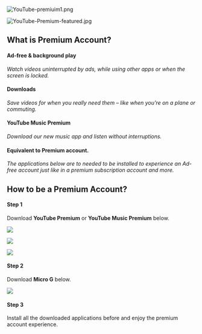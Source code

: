 ![YouTube-premiuim1.png](https://add.pics/images/2022/11/10/YouTube-premiuim1.png)

![YouTube-Premium-featured.jpg](https://add.pics/images/2022/11/10/YouTube-Premium-featured.jpg)

## What is Premium Account?

#### Ad-free & background play
_Watch videos uninterrupted by ads, while using other apps or when the screen is locked._

#### Downloads
_Save videos for when you really need them – like when you’re on a plane or commuting._

#### YouTube Music Premium
_Download our new music app and listen without interruptions._

#### Equivalent to Premium account.
_The applications below are to needed to be installed to experience an Ad-free account just like in a premium subscription account and more._

## How to be a Premium Account?

#### Step 1
Download **YouTube Premium** or **YouTube Music Premium** below.

[![](https://img.shields.io/badge/Download%20YouTube-red?&style=for-the-badge)](https://github.com/SCP-017/ReVanced-Download/releases/latest/download/youtube.apk)

[![](https://img.shields.io/badge/Download%20YouTube%20Music%20v7a-red?&style=for-the-badge)](https://github.com/SCP-017/ReVanced-Download/releases/latest/download/yt.music.v7a.apk)

[![](https://img.shields.io/badge/Download%20YouTube%20Music%20v8a-red?&style=for-the-badge)](https://github.com/SCP-017/ReVanced-Download/releases/latest/download/yt.music.v8a.apk)

#### Step 2
Download **Micro G** below.

[![](https://img.shields.io/badge/Download%20Now-gold?&style=for-the-badge)](https://github.com/SCP-017/ReVanced-Download/releases/latest/download/micro.g.apk)

#### Step 3
Install all the downloaded applications before and enjoy the premium account experience.
